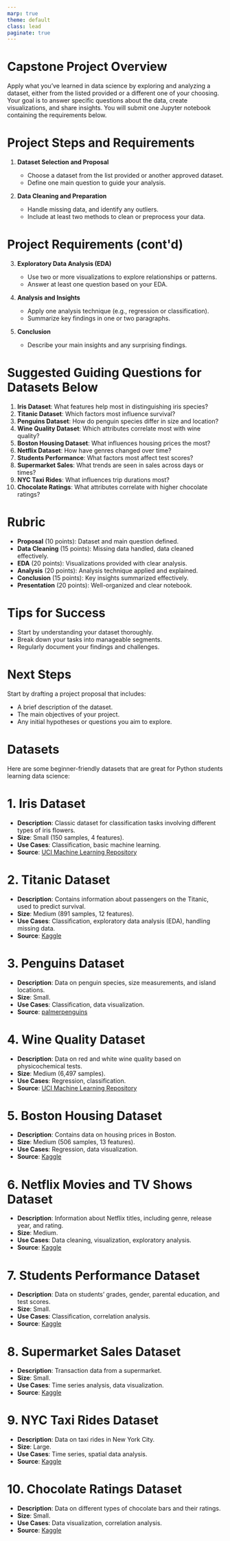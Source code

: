 ```yaml
---
marp: true
theme: default
class: lead
paginate: true
---
```


<!-- headingDivider: 1 -->
<!-- backgroundColor: black -->
<!-- class: invert -->

# Capstone Project Overview

Apply what you’ve learned in data science by exploring and analyzing a dataset, either from the listed provided or a different one of your choosing. Your goal is to answer specific questions about the data, create visualizations, and share insights. You will submit one Jupyter notebook containing the requirements below.

# Project Steps and Requirements

1. **Dataset Selection and Proposal**
   - Choose a dataset from the list provided or another approved dataset.
   - Define one main question to guide your analysis.

2. **Data Cleaning and Preparation**
   - Handle missing data, and identify any outliers.
   - Include at least two methods to clean or preprocess your data.

# Project Requirements (cont'd)

3. **Exploratory Data Analysis (EDA)**
   - Use two or more visualizations to explore relationships or patterns.
   - Answer at least one question based on your EDA.

4. **Analysis and Insights**
   - Apply one analysis technique (e.g., regression or classification).
   - Summarize key findings in one or two paragraphs.

5. **Conclusion**
   - Describe your main insights and any surprising findings.

# Suggested Guiding Questions for Datasets Below

1. **Iris Dataset**: What features help most in distinguishing iris species?
2. **Titanic Dataset**: Which factors most influence survival?
3. **Penguins Dataset**: How do penguin species differ in size and location?
4. **Wine Quality Dataset**: Which attributes correlate most with wine quality?
5. **Boston Housing Dataset**: What influences housing prices the most?
6. **Netflix Dataset**: How have genres changed over time?
7. **Students Performance**: What factors most affect test scores?
8. **Supermarket Sales**: What trends are seen in sales across days or times?
9. **NYC Taxi Rides**: What influences trip durations most?
10. **Chocolate Ratings**: What attributes correlate with higher chocolate ratings?

# Rubric

- **Proposal** (10 points): Dataset and main question defined.
- **Data Cleaning** (15 points): Missing data handled, data cleaned effectively.
- **EDA** (20 points): Visualizations provided with clear analysis.
- **Analysis** (20 points): Analysis technique applied and explained.
- **Conclusion** (15 points): Key insights summarized effectively.
- **Presentation** (20 points): Well-organized and clear notebook.

# Tips for Success

- Start by understanding your dataset thoroughly.
- Break down your tasks into manageable segments.
- Regularly document your findings and challenges.

# Next Steps

Start by drafting a project proposal that includes:

- A brief description of the dataset.
- The main objectives of your project.
- Any initial hypotheses or questions you aim to explore.

# Datasets

Here are some beginner-friendly datasets that are great for Python students learning data science:

# 1. **Iris Dataset**

- **Description**: Classic dataset for classification tasks involving different types of iris flowers.
- **Size**: Small (150 samples, 4 features).
- **Use Cases**: Classification, basic machine learning.
- **Source**: [UCI Machine Learning Repository](https://archive.ics.uci.edu/ml/datasets/iris)

# 2. **Titanic Dataset**

- **Description**: Contains information about passengers on the Titanic, used to predict survival.
- **Size**: Medium (891 samples, 12 features).
- **Use Cases**: Classification, exploratory data analysis (EDA), handling missing data.
- **Source**: [Kaggle](https://www.kaggle.com/c/titanic)

# 3. **Penguins Dataset**

- **Description**: Data on penguin species, size measurements, and island locations.
- **Size**: Small.
- **Use Cases**: Classification, data visualization.
- **Source**: [palmerpenguins](https://allisonhorst.github.io/palmerpenguins/)

# 4. **Wine Quality Dataset**

- **Description**: Data on red and white wine quality based on physicochemical tests.
- **Size**: Medium (6,497 samples).
- **Use Cases**: Regression, classification.
- **Source**: [UCI Machine Learning Repository](https://archive.ics.uci.edu/ml/datasets/Wine+Quality)

# 5. **Boston Housing Dataset**

- **Description**: Contains data on housing prices in Boston.
- **Size**: Medium (506 samples, 13 features).
- **Use Cases**: Regression, data visualization.
- **Source**: [Kaggle](https://www.kaggle.com/c/boston-housing)

# 6. **Netflix Movies and TV Shows Dataset**

- **Description**: Information about Netflix titles, including genre, release year, and rating.
- **Size**: Medium.
- **Use Cases**: Data cleaning, visualization, exploratory analysis.
- **Source**: [Kaggle](https://www.kaggle.com/shivamb/netflix-shows)

# 7. **Students Performance Dataset**

- **Description**: Data on students’ grades, gender, parental education, and test scores.
- **Size**: Small.
- **Use Cases**: Classification, correlation analysis.
- **Source**: [Kaggle](https://www.kaggle.com/spscientist/students-performance-in-exams)

# 8. **Supermarket Sales Dataset**

- **Description**: Transaction data from a supermarket.
- **Size**: Small.
- **Use Cases**: Time series analysis, data visualization.
- **Source**: [Kaggle](https://www.kaggle.com/aungpyaeap/supermarket-sales)

# 9. **NYC Taxi Rides Dataset**

- **Description**: Data on taxi rides in New York City.
- **Size**: Large.
- **Use Cases**: Time series, spatial data analysis.
- **Source**: [Kaggle](https://www.kaggle.com/new-york-city/nyc-taxi-trip-duration)

# 10. **Chocolate Ratings Dataset**

- **Description**: Data on different types of chocolate bars and their ratings.
- **Size**: Small.
- **Use Cases**: Data visualization, correlation analysis.
- **Source**: [Kaggle](https://www.kaggle.com/rtatman/chocolate-bar-ratings)

